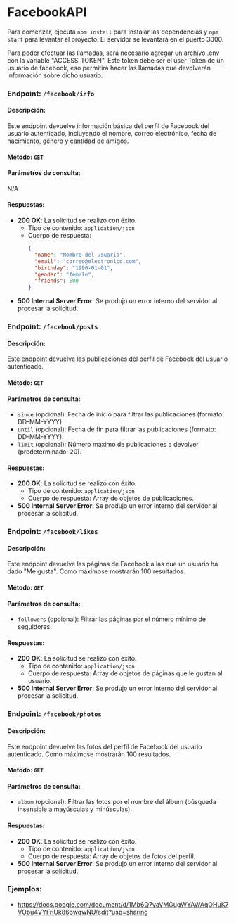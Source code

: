 # FacebookAPI

Para comenzar, ejecuta `npm install` para instalar las dependencias y `npm start` para levantar el proyecto. El servidor se levantará en el puerto 3000.

Para poder efectuar las llamadas, será necesario agregar un archivo .env con la variable "ACCESS_TOKEN". Este token debe ser el user Token de un usuario de facebook, eso permitirá hacer las llamadas que devolverán información sobre dicho usuario.

### Endpoint: `/facebook/info`

#### Descripción:
Este endpoint devuelve información básica del perfil de Facebook del usuario autenticado, incluyendo el nombre, correo electrónico, fecha de nacimiento, género y cantidad de amigos.

#### Método: `GET`

#### Parámetros de consulta:
N/A

#### Respuestas:
- **200 OK**: La solicitud se realizó con éxito.
  - Tipo de contenido: `application/json`
  - Cuerpo de respuesta:
    ```json
    {
      "name": "Nombre del usuario",
      "email": "correo@electronico.com",
      "birthday": "1990-01-01",
      "gender": "female",
      "friends": 500
    }
    ```
- **500 Internal Server Error**: Se produjo un error interno del servidor al procesar la solicitud.

### Endpoint: `/facebook/posts`

#### Descripción:
Este endpoint devuelve las publicaciones del perfil de Facebook del usuario autenticado.

#### Método: `GET`

#### Parámetros de consulta:
- `since` (opcional): Fecha de inicio para filtrar las publicaciones (formato: DD-MM-YYYY).
- `until` (opcional): Fecha de fin para filtrar las publicaciones (formato: DD-MM-YYYY).
- `limit` (opcional): Número máximo de publicaciones a devolver (predeterminado: 20).

#### Respuestas:
- **200 OK**: La solicitud se realizó con éxito.
  - Tipo de contenido: `application/json`
  - Cuerpo de respuesta: Array de objetos de publicaciones.
- **500 Internal Server Error**: Se produjo un error interno del servidor al procesar la solicitud.

### Endpoint: `/facebook/likes`

#### Descripción:
Este endpoint devuelve las páginas de Facebook a las que un usuario ha dado "Me gusta". Como máximose mostrarán 100 resultados.

#### Método: `GET`

#### Parámetros de consulta:
- `followers` (opcional): Filtrar las páginas por el número mínimo de seguidores.

#### Respuestas:
- **200 OK**: La solicitud se realizó con éxito.
  - Tipo de contenido: `application/json`
  - Cuerpo de respuesta: Array de objetos de páginas que le gustan al usuario.
- **500 Internal Server Error**: Se produjo un error interno del servidor al procesar la solicitud.

### Endpoint: `/facebook/photos`

#### Descripción:
Este endpoint devuelve las fotos del perfil de Facebook del usuario autenticado. Como máximose mostrarán 100 resultados.

#### Método: `GET`

#### Parámetros de consulta:
- `album` (opcional): Filtrar las fotos por el nombre del álbum (búsqueda insensible a mayúsculas y minúsculas).

#### Respuestas:
- **200 OK**: La solicitud se realizó con éxito.
  - Tipo de contenido: `application/json`
  - Cuerpo de respuesta: Array de objetos de fotos del perfil.
- **500 Internal Server Error**: Se produjo un error interno del servidor al procesar la solicitud.

### Ejemplos:

- https://docs.google.com/document/d/1Mb6Q7vaVMGugWYAWAqOHuK7VObu4VYFriUk86pwqwNU/edit?usp=sharing
